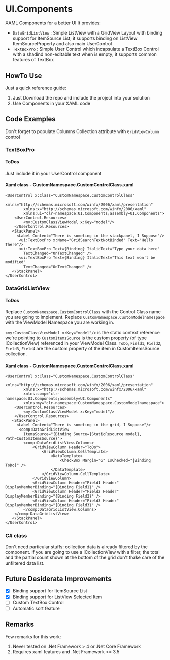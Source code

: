 # UI.Components
XAML Components for a better UI
It provides:
* `DataGridListView` : Simple ListView with a GridView Layout with binding support for ItemSource List; it supports binding on ListView ItemSourceProperty and also main UserControl
* `TextBoxPro` : Simple User Control which incapsulate a TextBox Control with a shadind non-editable text when is empty; it supports common features of TextBox

## HowTo Use
Just a quick reference guide:
1. Just Download the repo and include the project into your solution
2. Use Components in your XAML code

## Code Examples
Don't forget to populate Columns Collection attribute with `GridViewColumn` control

### TextBoxPro
#### ToDos
Just include it in your UserControl component

#### Xaml class - CustomNamespace.CustomControlClass.xaml
```
<UserControl x:Class="CustomNamespace.CustomControlClass"
        xmlns="http://schemas.microsoft.com/winfx/2006/xaml/presentation"
        xmlns:x="http://schemas.microsoft.com/winfx/2006/xaml"        
        xmlns:ui="clr-namespace:UI.Components;assembly=UI.Components">
    <UserControl.Resources>
        <my:CustomClassViewModel x:Key="model"/>
    </UserControl.Resources>
   <StackPanel>
     <Label Content="There is someting in the stackpanel, I Suppose"/>
      <ui:TextBoxPro x:Name="GridSearchTextNotBinded" Text="Hello There"/>
      <ui:TextBoxPro Text={Binding} ItalicText="Type your data here"
        TextChanged="OnTextChanged" />        
      <ui:TextBoxPro Text={Binding} ItalicText="This text won't be modified"
        TextChanged="OnTextChanged" />
   </StackPanel>
</UserControl> 
```

### DataGridListView
#### ToDos
Replace `CustomNamespace.CustomControlClass` with the Control Class name you are going to implement.
Replace `CustomNamespace.CustomModelnamespace` with the ViewModel Namespace you are working in.

`<my:CustomClassViewModel x:Key="model"/>` is the static context reference we're pointing to
`CustomItemsSource` is the custom property (of type ICollectionView) referenced in your ViewModel Class.
`ToDo`, `Field1`, `Field2`, `Field3`, `Field4`  are the custom property of the item in CustomItemsSource collection.

#### Xaml class - CustomNamespace.CustomControlClass.xaml
```
<UserControl x:Class="CustomNamespace.CustomControlClass"
        xmlns="http://schemas.microsoft.com/winfx/2006/xaml/presentation"
        xmlns:x="http://schemas.microsoft.com/winfx/2006/xaml"        
        xmlns:comp="clr-namespace:UI.Components;assembly=UI.Components"
        xmlns:my="clr-namespace:CustomNamespace.CustomModelnamespace">
    <UserControl.Resources>
        <my:CustomClassViewModel x:Key="model"/>
    </UserControl.Resources>
   <StackPanel>
     <Label Content="There is someting in the grid, I Suppose"/>
      <comp:DataGridListView
        ItemsSource="{Binding Source={StaticResource model}, Path=CustomItemsSource}">
        <comp:DataGridListView.Columns>
            <GridViewColumn Header="ToDo">
                <GridViewColumn.CellTemplate>
                    <DataTemplate>
                        <CheckBox Margin="6" IsChecked="{Binding ToDo}" />
                    </DataTemplate>
                </GridViewColumn.CellTemplate>
            </GridViewColumn>
            <GridViewColumn Header="Field1 Header"  DisplayMemberBinding="{Binding Field1}" />
            <GridViewColumn Header="Field2 Header"  DisplayMemberBinding="{Binding Field2}" />
            <GridViewColumn Header="Field3 Header"  DisplayMemberBinding="{Binding Field3}" />
        </comp:DataGridListView.Columns>
    </comp:DataGridListView>
   </StackPanel>
</UserControl> 
```

### C# class
Don't need particular stuffs: collection data is already filtered by the component.
If you are going to use a ICollectionView with a filter, the total and the partial count shown at the bottom of the grid don't thake care of the unfiltered data list.

## Future Desiderata Improvements
- [x] Binding support for ItemSource List
- [x] Binding support for ListView Selected Item
- [ ] Custom TextBox Control 
- [ ] Automatic sort feature

## Remarks
Few remarks for this work:
1. Never tested on .Net Framework > 4 or .Net Core Framework
2. Requires xaml features and .Net Framework >= 3.5

